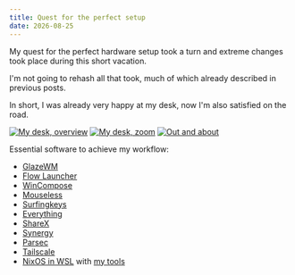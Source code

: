 ```yaml
---
title: Quest for the perfect setup
date: 2026-08-25
---
```


My quest for the perfect hardware setup took a turn and extreme changes took place during this short vacation.

I'm not going to rehash all that took, much of which already described in previous posts.

In short, I was already very happy at my desk, now I'm also satisfied on the road.

[![My desk, overview](/assets/quest/desk.avif)](/assets/quest/desk.avif)
[![My desk, zoom](/assets/quest/deskc.avif)](/assets/quest/deskc.avif)
[![Out and about](/assets/quest/out.avif)](/assets/quest/out.avif)

Essential software to achieve my workflow:

- [GlazeWM](https://github.com/glzr-io/glazewm)
- [Flow Launcher](https://github.com/Flow-Launcher/Flow.Launcher)
- [WinCompose](https://wincompose.info)
- [Mouseless](https://mouseless.click)
- [Surfingkeys](https://github.com/none23/surfingkeys)
- [Everything](https://www.voidtools.com/support/everything/)
- [ShareX](https://getsharex.com/)
- [Synergy](https://symless.com/synergy)
- [Parsec](https://parsec.app/)
- [Tailscale](https://tailscale.com/)
- [NixOS in WSL](https://github.com/nix-community/NixOS-WSL) with [my tools](https://github.com/pcarrier/sys/blob/main/home.nix)
